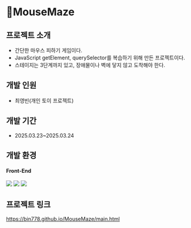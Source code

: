 <div>
<h1>🌄MouseMaze</h1>
</div>

## 프로젝트 소개
* 간단한 마우스 피하기 게임이다.
* JavaScript getElement, querySelector를 복습하기 위해 만든 프로젝트이다.
* 스테이지는 3단계까지 있고, 장애물이나 벽에 닿지 않고 도착해야 한다.

## 개발 인원
* 최영빈(개인 토이 프로젝트)

## 개발 기간
* 2025.03.23~2025.03.24

## 개발 환경
#### Front-End

<p>
  <img src="https://img.shields.io/badge/html5-E34F26?style=for-the-badge&logo=html5&logoColor=white">
  <img src="https://img.shields.io/badge/css3-1572B6?style=for-the-badge&logo=css3&logoColor=white">
  <img src="https://img.shields.io/badge/javascript-F7DF1E?style=for-the-badge&logo=javascript&logoColor=black">
</p>

## 프로젝트 링크
https://bin778.github.io/MouseMaze/main.html

